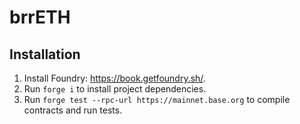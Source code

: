 # brrETH

## Installation

1. Install Foundry: https://book.getfoundry.sh/.
2. Run `forge i` to install project dependencies.
3. Run `forge test --rpc-url https://mainnet.base.org` to compile contracts and run tests.

